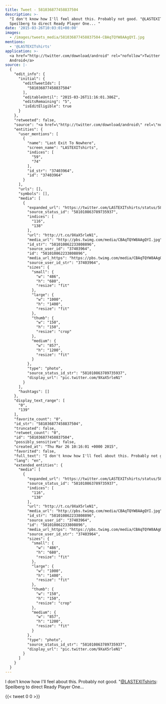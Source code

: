 ```yaml
---
title: Tweet - 581036877458837504
description: >-
  "I don't know how I'll feel about this. Probably not good. "@LASTEXITshirts:
  Speilberg to direct Ready Player One... "
date: '2015-03-26T10:03:01+00:00'
images:
  - /images/tweets_media/581036877458837504-CBAqTQYW8AAgQYI.jpg
mentions:
  - '@LASTEXITshirts'
application: >-
  <a href="http://twitter.com/download/android" rel="nofollow">Twitter for
  Android</a>
source: |-
  {
    "edit_info": {
      "initial": {
        "editTweetIds": [
          "581036877458837504"
        ],
        "editableUntil": "2015-03-26T11:16:01.386Z",
        "editsRemaining": "5",
        "isEditEligible": true
      }
    },
    "retweeted": false,
    "source": "<a href=\"http://twitter.com/download/android\" rel=\"nofollow\">Twitter for Android</a>",
    "entities": {
      "user_mentions": [
        {
          "name": "Last Exit To Nowhere",
          "screen_name": "LASTEXITshirts",
          "indices": [
            "59",
            "74"
          ],
          "id_str": "37403964",
          "id": "37403964"
        }
      ],
      "urls": [],
      "symbols": [],
      "media": [
        {
          "expanded_url": "https://twitter.com/LASTEXITshirts/status/581010863789735937/photo/1",
          "source_status_id": "581010863789735937",
          "indices": [
            "116",
            "138"
          ],
          "url": "http://t.co/9XaX5rleN1",
          "media_url": "http://pbs.twimg.com/media/CBAqTQYW8AAgQYI.jpg",
          "id_str": "581010862233808896",
          "source_user_id": "37403964",
          "id": "581010862233808896",
          "media_url_https": "https://pbs.twimg.com/media/CBAqTQYW8AAgQYI.jpg",
          "source_user_id_str": "37403964",
          "sizes": {
            "small": {
              "w": "486",
              "h": "680",
              "resize": "fit"
            },
            "large": {
              "w": "1000",
              "h": "1400",
              "resize": "fit"
            },
            "thumb": {
              "w": "150",
              "h": "150",
              "resize": "crop"
            },
            "medium": {
              "w": "857",
              "h": "1200",
              "resize": "fit"
            }
          },
          "type": "photo",
          "source_status_id_str": "581010863789735937",
          "display_url": "pic.twitter.com/9XaX5rleN1"
        }
      ],
      "hashtags": []
    },
    "display_text_range": [
      "0",
      "139"
    ],
    "favorite_count": "0",
    "id_str": "581036877458837504",
    "truncated": false,
    "retweet_count": "0",
    "id": "581036877458837504",
    "possibly_sensitive": false,
    "created_at": "Thu Mar 26 10:16:01 +0000 2015",
    "favorited": false,
    "full_text": "I don't know how I'll feel about this. Probably not good. \"@LASTEXITshirts: Speilberg to direct Ready Player One... http://t.co/9XaX5rleN1\"",
    "lang": "en",
    "extended_entities": {
      "media": [
        {
          "expanded_url": "https://twitter.com/LASTEXITshirts/status/581010863789735937/photo/1",
          "source_status_id": "581010863789735937",
          "indices": [
            "116",
            "138"
          ],
          "url": "http://t.co/9XaX5rleN1",
          "media_url": "http://pbs.twimg.com/media/CBAqTQYW8AAgQYI.jpg",
          "id_str": "581010862233808896",
          "source_user_id": "37403964",
          "id": "581010862233808896",
          "media_url_https": "https://pbs.twimg.com/media/CBAqTQYW8AAgQYI.jpg",
          "source_user_id_str": "37403964",
          "sizes": {
            "small": {
              "w": "486",
              "h": "680",
              "resize": "fit"
            },
            "large": {
              "w": "1000",
              "h": "1400",
              "resize": "fit"
            },
            "thumb": {
              "w": "150",
              "h": "150",
              "resize": "crop"
            },
            "medium": {
              "w": "857",
              "h": "1200",
              "resize": "fit"
            }
          },
          "type": "photo",
          "source_status_id_str": "581010863789735937",
          "display_url": "pic.twitter.com/9XaX5rleN1"
        }
      ]
    }
  }
---
```

I don't know how I'll feel about this. Probably not good. "[@LASTEXITshirts](https://twitter.com/@LASTEXITshirts): Speilberg to direct Ready Player One... 
    
{{< tweet 0 0 >}}
    
